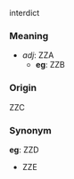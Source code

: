 interdict
### Meaning
+ _adj_: ZZA
    + __eg__: ZZB

### Origin

ZZC

### Synonym

__eg__: ZZD

+ ZZE



